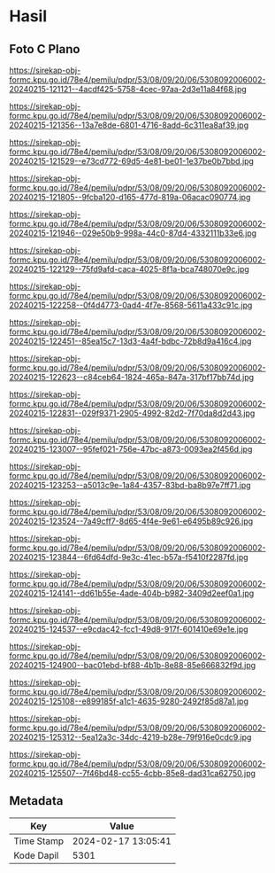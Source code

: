 # Hasil

## Foto C Plano

https://sirekap-obj-formc.kpu.go.id/78e4/pemilu/pdpr/53/08/09/20/06/5308092006002-20240215-121121--4acdf425-5758-4cec-97aa-2d3e11a84f68.jpg

https://sirekap-obj-formc.kpu.go.id/78e4/pemilu/pdpr/53/08/09/20/06/5308092006002-20240215-121356--13a7e8de-6801-4716-8add-6c311ea8af39.jpg

https://sirekap-obj-formc.kpu.go.id/78e4/pemilu/pdpr/53/08/09/20/06/5308092006002-20240215-121529--e73cd772-69d5-4e81-be01-1e37be0b7bbd.jpg

https://sirekap-obj-formc.kpu.go.id/78e4/pemilu/pdpr/53/08/09/20/06/5308092006002-20240215-121805--9fcba120-d165-477d-819a-06acac090774.jpg

https://sirekap-obj-formc.kpu.go.id/78e4/pemilu/pdpr/53/08/09/20/06/5308092006002-20240215-121946--029e50b9-998a-44c0-87d4-4332111b33e6.jpg

https://sirekap-obj-formc.kpu.go.id/78e4/pemilu/pdpr/53/08/09/20/06/5308092006002-20240215-122129--75fd9afd-caca-4025-8f1a-bca748070e9c.jpg

https://sirekap-obj-formc.kpu.go.id/78e4/pemilu/pdpr/53/08/09/20/06/5308092006002-20240215-122258--0f4d4773-0ad4-4f7e-8568-5611a433c91c.jpg

https://sirekap-obj-formc.kpu.go.id/78e4/pemilu/pdpr/53/08/09/20/06/5308092006002-20240215-122451--85ea15c7-13d3-4a4f-bdbc-72b8d9a416c4.jpg

https://sirekap-obj-formc.kpu.go.id/78e4/pemilu/pdpr/53/08/09/20/06/5308092006002-20240215-122623--c84ceb64-1824-465a-847a-317bf17bb74d.jpg

https://sirekap-obj-formc.kpu.go.id/78e4/pemilu/pdpr/53/08/09/20/06/5308092006002-20240215-122831--029f9371-2905-4992-82d2-7f70da8d2d43.jpg

https://sirekap-obj-formc.kpu.go.id/78e4/pemilu/pdpr/53/08/09/20/06/5308092006002-20240215-123007--95fef021-756e-47bc-a873-0093ea2f456d.jpg

https://sirekap-obj-formc.kpu.go.id/78e4/pemilu/pdpr/53/08/09/20/06/5308092006002-20240215-123253--a5013c9e-1a84-4357-83bd-ba8b97e7ff71.jpg

https://sirekap-obj-formc.kpu.go.id/78e4/pemilu/pdpr/53/08/09/20/06/5308092006002-20240215-123524--7a49cff7-8d65-4f4e-9e61-e6495b89c926.jpg

https://sirekap-obj-formc.kpu.go.id/78e4/pemilu/pdpr/53/08/09/20/06/5308092006002-20240215-123844--6fd64dfd-9e3c-41ec-b57a-f5410f2287fd.jpg

https://sirekap-obj-formc.kpu.go.id/78e4/pemilu/pdpr/53/08/09/20/06/5308092006002-20240215-124141--dd61b55e-4ade-404b-b982-3409d2eef0a1.jpg

https://sirekap-obj-formc.kpu.go.id/78e4/pemilu/pdpr/53/08/09/20/06/5308092006002-20240215-124537--e9cdac42-fcc1-49d8-917f-601410e69e1e.jpg

https://sirekap-obj-formc.kpu.go.id/78e4/pemilu/pdpr/53/08/09/20/06/5308092006002-20240215-124900--bac01ebd-bf88-4b1b-8e88-85e666832f9d.jpg

https://sirekap-obj-formc.kpu.go.id/78e4/pemilu/pdpr/53/08/09/20/06/5308092006002-20240215-125108--e899185f-a1c1-4635-9280-2492f85d87a1.jpg

https://sirekap-obj-formc.kpu.go.id/78e4/pemilu/pdpr/53/08/09/20/06/5308092006002-20240215-125312--5ea12a3c-34dc-4219-b28e-79f916e0cdc9.jpg

https://sirekap-obj-formc.kpu.go.id/78e4/pemilu/pdpr/53/08/09/20/06/5308092006002-20240215-125507--7f46bd48-cc55-4cbb-85e8-dad31ca62750.jpg


## Metadata

| Key        | Value               |
| ---------- | ------------------- |
| Time Stamp | 2024-02-17 13:05:41 |
| Kode Dapil | 5301                |



